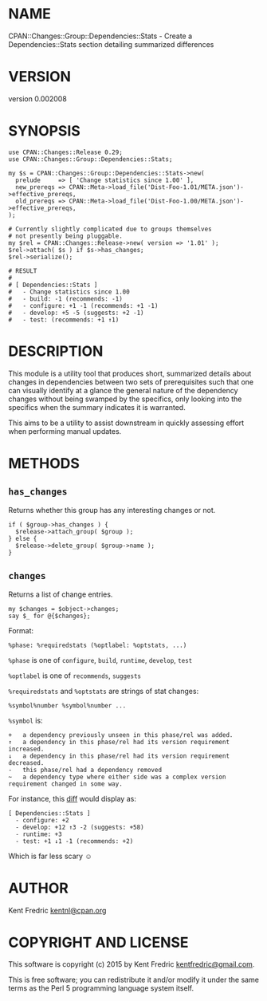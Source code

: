 # NAME

CPAN::Changes::Group::Dependencies::Stats - Create a Dependencies::Stats section detailing summarized differences

# VERSION

version 0.002008

# SYNOPSIS

    use CPAN::Changes::Release 0.29;
    use CPAN::Changes::Group::Dependencies::Stats;

    my $s = CPAN::Changes::Group::Dependencies::Stats->new(
      prelude     => [ 'Change statistics since 1.00' ],
      new_prereqs => CPAN::Meta->load_file('Dist-Foo-1.01/META.json')->effective_prereqs,
      old_prereqs => CPAN::Meta->load_file('Dist-Foo-1.00/META.json')->effective_prereqs,
    );

    # Currently slightly complicated due to groups themselves
    # not presently being pluggable.
    my $rel = CPAN::Changes::Release->new( version => '1.01' );
    $rel->attach( $s ) if $s->has_changes;
    $rel->serialize();

    # RESULT
    #
    # [ Dependencies::Stats ]
    #   - Change statistics since 1.00
    #   - build: -1 (recommends: -1)
    #   - configure: +1 -1 (recommends: +1 -1)
    #   - develop: +5 -5 (suggests: +2 -1)
    #   - test: (recommends: +1 ↑1)

# DESCRIPTION

This module is a utility tool that produces short, summarized details about changes in dependencies between two sets
of prerequisites such that one can visually identify at a glance the general nature of the dependency changes without
being swamped by the specifics, only looking into the specifics when the summary indicates it is warranted.

This aims to be a utility to assist downstream in quickly assessing effort when performing manual updates.

# METHODS

## `has_changes`

Returns whether this group has any interesting changes or not.

    if ( $group->has_changes ) {
      $release->attach_group( $group );
    } else {
      $release->delete_group( $group->name );
    }

## `changes`

Returns a list of change entries.

    my $changes = $object->changes;
    say $_ for @{$changes};

Format:

    %phase: %requiredstats (%optlabel: %optstats, ...)

`%phase` is one of `configure`, `build`, `runtime`, `develop`, `test`

`%optlabel` is one of `recommends`, `suggests`

`%requiredstats` and `%optstats` are strings of stat changes:

    %symbol%number %symbol%number ...

`%symbol` is:

    +   a dependency previously unseen in this phase/rel was added.
    ↑   a dependency in this phase/rel had its version requirement increased.
    ↓   a dependency in this phase/rel had its version requirement decreased.
    -   this phase/rel had a dependency removed
    ~   a dependency type where either side was a complex version requirement changed in some way.

For instance, this [diff](https://metacpan.org/diff/file?target=ETHER/Moose-2.1210/META.json&source=ETHER/Moose-2.1005/META.json) would display as:

    [ Dependencies::Stats ]
      - configure: +2
      - develop: +12 ↑3 -2 (suggests: +58)
      - runtime: +3
      - test: +1 ↓1 -1 (recommends: +2)

Which is far less scary ☺

# AUTHOR

Kent Fredric <kentnl@cpan.org>

# COPYRIGHT AND LICENSE

This software is copyright (c) 2015 by Kent Fredric <kentfredric@gmail.com>.

This is free software; you can redistribute it and/or modify it under
the same terms as the Perl 5 programming language system itself.
